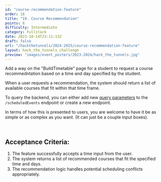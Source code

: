 ```yaml
---
id: "course-recommendation-feature"
order: 18
title: "19. Course Recommendation"
points: 8
difficulty: Intermediate
category: Fullstack
date: 2023-10-14T23:11:13Z
draft: false
url: "/hackthetunnels/2024-2025/course-recommendation-feature"
layout: hack_the_tunnels_challenge
preview: "images/event_posters/2023-2024/hack_the_tunnels.jpg"
---
```


Add a way on the "BuildTimetable" page for a student to request a course recommedntation based on a time and day specified by the student.

When a user requests a recommendation, the system should return a list of available courses that fit within that time frame.

To query the backend, you can either add new [query parameters](https://www.branch.io/glossary/query-parameters/#:~:text=Query%20parameters%20are%20a%20defined,web%20server%20when%20making%20requests.) to the `/scheduledEvents` endpoint or create a new endpoint.

In terms of how this is presented to users, you are welcome to have it be as simple or as complex as you want. (It can just be a couple input boxes).

<br/>

## Acceptance Criteria:

1. The feature successfully accepts a time input from the user.
2. The system returns a list of recommended courses that fit the specified time and days.
3. The recommendation logic handles potential scheduling conflicts appropriately.
